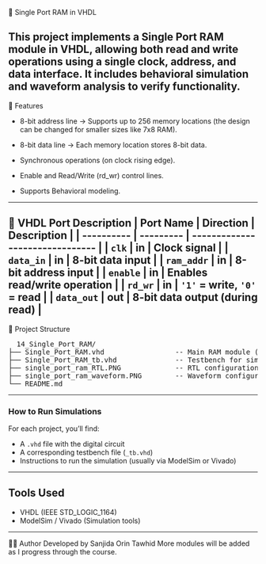 🧠 Single Port RAM in VHDL

This project implements a Single Port RAM module in VHDL, allowing both read and write operations using a single clock, address, and data interface. It includes behavioral simulation and waveform analysis to verify functionality.
---
📌 Features
- 8-bit address line → Supports up to 256 memory locations (the design can be changed for smaller sizes like 7x8 RAM).

- 8-bit data line → Each memory location stores 8-bit data.

- Synchronous operations (on clock rising edge).

- Enable and Read/Write (rd_wr) control lines.

- Supports Behavioral modeling.
---
📐 VHDL Port Description
| Port Name  | Direction | Description                     |
| ---------- | --------- | ------------------------------- |
| `clk`      | in        | Clock signal                    |
| `data_in`  | in        | 8-bit data input                |
| `ram_addr` | in        | 8-bit address input             |
| `enable`   | in        | Enables read/write operation    |
| `rd_wr`    | in        | `'1'` = write, `'0'` = read     |
| `data_out` | out       | 8-bit data output (during read) |
---
📁 Project Structure
<pre>
  14_Single_Port_RAM/
├── Single_Port_RAM.vhd                 -- Main RAM module (Behavioral)
├── Single_Port_RAM_tb.vhd              -- Testbench for simulation
├── single_port_ram_RTL.PNG             -- RTL configuration
├── single_port_ram_waveform.PNG        -- Waveform configuration
└── README.md
</pre>
---

### How to Run Simulations

For each project, you’ll find:
- A `.vhd` file with the digital circuit
- A corresponding testbench file (`_tb.vhd`)
- Instructions to run the simulation (usually via ModelSim or Vivado)

---

## Tools Used
- VHDL (IEEE STD_LOGIC_1164)
- ModelSim / Vivado (Simulation tools)

---
🙋‍♀️ Author Developed by Sanjida Orin Tawhid
More modules will be added as I progress through the course.
